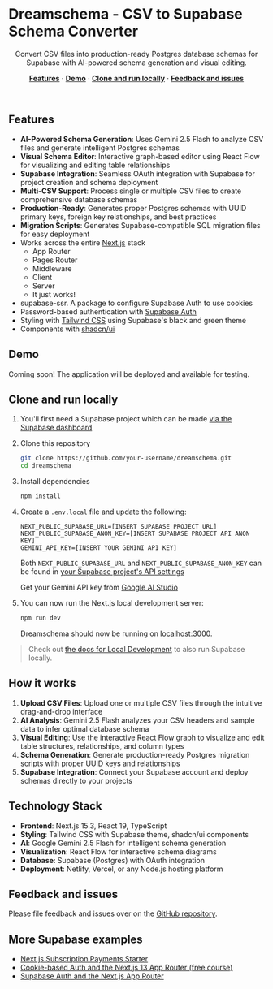 # Dreamschema - CSV to Supabase Schema Converter

<p align="center">
 Convert CSV files into production-ready Postgres database schemas for Supabase with AI-powered schema generation and visual editing.
</p>

<p align="center">
  <a href="#features"><strong>Features</strong></a> ·
  <a href="#demo"><strong>Demo</strong></a> ·
  <a href="#clone-and-run-locally"><strong>Clone and run locally</strong></a> ·
  <a href="#feedback-and-issues"><strong>Feedback and issues</strong></a>
</p>
<br/>

## Features

- **AI-Powered Schema Generation**: Uses Gemini 2.5 Flash to analyze CSV files and generate intelligent Postgres schemas
- **Visual Schema Editor**: Interactive graph-based editor using React Flow for visualizing and editing table relationships
- **Supabase Integration**: Seamless OAuth integration with Supabase for project creation and schema deployment
- **Multi-CSV Support**: Process single or multiple CSV files to create comprehensive database schemas
- **Production-Ready**: Generates proper Postgres schemas with UUID primary keys, foreign key relationships, and best practices
- **Migration Scripts**: Generates Supabase-compatible SQL migration files for easy deployment
- Works across the entire [Next.js](https://nextjs.org) stack
  - App Router
  - Pages Router
  - Middleware
  - Client
  - Server
  - It just works!
- supabase-ssr. A package to configure Supabase Auth to use cookies
- Password-based authentication with [Supabase Auth](https://supabase.com/auth)
- Styling with [Tailwind CSS](https://tailwindcss.com) using Supabase's black and green theme
- Components with [shadcn/ui](https://ui.shadcn.com/)

## Demo

Coming soon! The application will be deployed and available for testing.

## Clone and run locally

1. You'll first need a Supabase project which can be made [via the Supabase dashboard](https://database.new)

2. Clone this repository

   ```bash
   git clone https://github.com/your-username/dreamschema.git
   cd dreamschema
   ```

3. Install dependencies

   ```bash
   npm install
   ```

4. Create a `.env.local` file and update the following:

   ```
   NEXT_PUBLIC_SUPABASE_URL=[INSERT SUPABASE PROJECT URL]
   NEXT_PUBLIC_SUPABASE_ANON_KEY=[INSERT SUPABASE PROJECT API ANON KEY]
   GEMINI_API_KEY=[INSERT YOUR GEMINI API KEY]
   ```

   Both `NEXT_PUBLIC_SUPABASE_URL` and `NEXT_PUBLIC_SUPABASE_ANON_KEY` can be found in [your Supabase project's API settings](https://supabase.com/dashboard/project/_?showConnect=true)

   Get your Gemini API key from [Google AI Studio](https://aistudio.google.com/app/apikey)

5. You can now run the Next.js local development server:

   ```bash
   npm run dev
   ```

   Dreamschema should now be running on [localhost:3000](http://localhost:3000/).

> Check out [the docs for Local Development](https://supabase.com/docs/guides/getting-started/local-development) to also run Supabase locally.

## How it works

1. **Upload CSV Files**: Upload one or multiple CSV files through the intuitive drag-and-drop interface
2. **AI Analysis**: Gemini 2.5 Flash analyzes your CSV headers and sample data to infer optimal database schema
3. **Visual Editing**: Use the interactive React Flow graph to visualize and edit table structures, relationships, and column types
4. **Schema Generation**: Generate production-ready Postgres migration scripts with proper UUID keys and relationships
5. **Supabase Integration**: Connect your Supabase account and deploy schemas directly to your projects

## Technology Stack

- **Frontend**: Next.js 15.3, React 19, TypeScript
- **Styling**: Tailwind CSS with Supabase theme, shadcn/ui components
- **AI**: Google Gemini 2.5 Flash for intelligent schema generation
- **Visualization**: React Flow for interactive schema diagrams
- **Database**: Supabase (Postgres) with OAuth integration
- **Deployment**: Netlify, Vercel, or any Node.js hosting platform

## Feedback and issues

Please file feedback and issues over on the [GitHub repository](https://github.com/your-username/dreamschema/issues/new).

## More Supabase examples

- [Next.js Subscription Payments Starter](https://github.com/vercel/nextjs-subscription-payments)
- [Cookie-based Auth and the Next.js 13 App Router (free course)](https://youtube.com/playlist?list=PL5S4mPUpp4OtMhpnp93EFSo42iQ40XjbF)
- [Supabase Auth and the Next.js App Router](https://github.com/supabase/supabase/tree/master/examples/auth/nextjs)